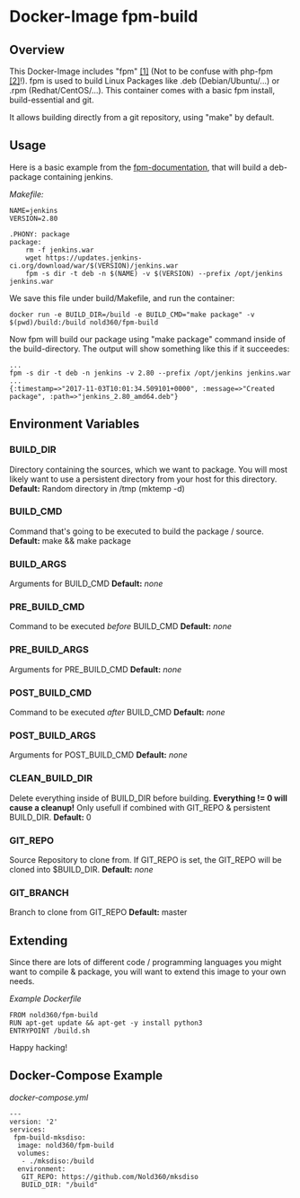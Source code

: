 # Docker-Image fpm-build
## Overview
This Docker-Image includes "fpm" [[1]](https://fpm.readthedocs.io/en/latest/) (Not to be confuse with php-fpm [[2]](https://php-fpm.org/)!). fpm is used to build Linux Packages like .deb (Debian/Ubuntu/...) or .rpm (Redhat/CentOS/...). This container comes with a basic fpm install, build-essential and git. 

It allows building directly from a git repository, using "make" by default.

## Usage
Here is a basic example from the [fpm-documentation](https://fpm.readthedocs.io/en/latest/use-cases/files.html), that will build a deb-package containing jenkins.

*Makefile:*
```
NAME=jenkins
VERSION=2.80

.PHONY: package
package:
	rm -f jenkins.war
	wget https://updates.jenkins-ci.org/download/war/$(VERSION)/jenkins.war
	fpm -s dir -t deb -n $(NAME) -v $(VERSION) --prefix /opt/jenkins jenkins.war
```

We save this file under build/Makefile, and run the container:
```
docker run -e BUILD_DIR=/build -e BUILD_CMD="make package" -v $(pwd)/build:/build nold360/fpm-build
```

Now fpm will build our package using "make package" command inside of the build-directory.
The output will show something like this if it succeedes:
```
...
fpm -s dir -t deb -n jenkins -v 2.80 --prefix /opt/jenkins jenkins.war
...
{:timestamp=>"2017-11-03T10:01:34.509101+0000", :message=>"Created package", :path=>"jenkins_2.80_amd64.deb"}
```

## Environment Variables
### BUILD_DIR
Directory containing the sources, which we want to package. You will most likely want to use a persistent directory from your host for this directory.
**Default:** Random directory in /tmp (mktemp -d)

### BUILD_CMD
Command that's going to be executed to build the package / source.
**Default:** make && make package

### BUILD_ARGS
Arguments for BUILD_CMD
**Default:** *none*

### PRE_BUILD_CMD
Command to be executed *before* BUILD_CMD
**Default:** *none*

### PRE_BUILD_ARGS
Arguments for PRE_BUILD_CMD
**Default:** *none*

### POST_BUILD_CMD
Command to be executed *after* BUILD_CMD
**Default:** *none*

### POST_BUILD_ARGS
Arguments for POST_BUILD_CMD
**Default:** *none*

### CLEAN_BUILD_DIR
Delete everything inside of BUILD_DIR before building. **Everything != 0 will cause a cleanup!**
Only usefull if combined with GIT_REPO & persistent BUILD_DIR.
**Default:** 0

### GIT_REPO
Source Repository to clone from. If GIT_REPO is set, the GIT_REPO will be cloned into $BUILD_DIR.
**Default:** *none* 

### GIT_BRANCH
Branch to clone from GIT_REPO
**Default:** master


## Extending
Since there are lots of different code / programming languages you might want to compile & package, you will want to extend this image to your own needs.

*Example Dockerfile*
```
FROM nold360/fpm-build
RUN apt-get update && apt-get -y install python3
ENTRYPOINT /build.sh
```

Happy hacking!

## Docker-Compose Example
*docker-compose.yml*
```
---
version: '2'
services:
 fpm-build-mksdiso:
  image: nold360/fpm-build
  volumes:
   - ./mksdiso:/build
  environment:
   GIT_REPO: https://github.com/Nold360/mksdiso
   BUILD_DIR: "/build"
```
